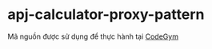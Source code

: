 # apj-calculator-proxy-pattern
Mã nguồn được sử dụng để thực hành tại [CodeGym](https://codegym.vn)
